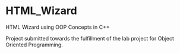 # HTML_Wizard
HTML Wizard using OOP Concepts in C++

Project submitted towards the fulfillment of the lab project for Object Oriented Programming.
